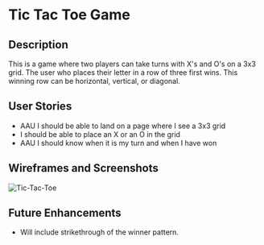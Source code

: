 # Tic Tac Toe Game

## Description
This is a game where two players can take turns with X's and O's on a 3x3 grid. The user who places their letter in a row of three first wins. This winning row can be horizontal, vertical, or diagonal.

## User Stories
- AAU I should be able to land on a page where I see a 3x3 grid
- I should be able to place an X or an O in the grid
- AAU I should know when it is my turn and when I have won

## Wireframes and Screenshots
![Tic-Tac-Toe](https://i.imgur.com/zUaphkP.png)

## Future Enhancements
- Will include strikethrough of the winner pattern.